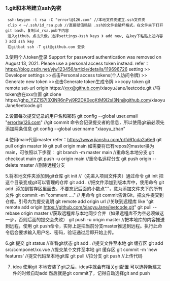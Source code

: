 ### 1.git和本地建立ssh免密
     ssh-keygen -t rsa -C "errorl@126.com" //本地文件夹建立.ssh文件夹
     clip < ~/.ssh/id_rsa.pub //直接赋值粘贴 .ssh的文件会破坏格式，在文件夹下打开git bash，复制id_rsa.pub下内容
     进入github，点击头像，选择settings-》ssh keys 》 add new, 在key下粘贴上述内容 》add ssh key
     在gitbat ssh -T git@github.com 登录
     
3.使用个人token登录 Support for password authentication was removed on August 13, 2021. Please use a personal access token instead.
     refer：https://blog.csdn.net/yjw123456/article/details/119696726
     setting >> Developer settings >>点击Personal access tokens(个人访问令牌) >> Generate new token >>点击Generate token生成令牌 >>copy token
      git remote set-url origin https://xxx@github.com/xiaoyuJane/leetcode.git //将token放在xxx位置
git clone https://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@github.com/xiaoyuJane/leetcode.git
      
     
2.设置每次提交记录的用户名和密码
      git config --global user.email "errorl@126.com"  //git commit 命令会记录提交者的信息，所以使用git前必须先添加两条信息
      git config --global user.name "xiaoyu_zhan"
      
     
      
4.使用main代替master
     refer：https://www.jianshu.com/p/fd61cda2a6e6
     git pull origin master 》》 git pull origin main
     如需要将已有repos的master换为main，可依照以下步骤：
          git branch -m master main //重命名本地分支
          git checkout main
          git push -u origin main //重命名远程分支
          git push origin --delete master //删除远程分支
          
     
5.将本地文件夹添加到git仓库
     git init //（先进入项目文件夹）通过命令 git init 把这个目录变成git可以管理的仓库
     git add . //把文件添加到版本库中，使用命令 git add .添加到暂存区里面去，不要忘记后面的小数点“.”，意为添加文件夹下的所有文件
     git commit -m "comment ...."  // 用命令 git commit告诉Git，把文件提交到仓库。引号内为提交说明
     git remote add origin url //关联到远程库
          like "git remote add origin https://github.com/xiaoyuJane/leetcode.git"
     git pull --rebase origin master //获取远程库与本地同步合并（如果远程库不为空必须做这一步，否则后面的提交会失败）
     git push -u origin master //把本地库的内容推送到远程，使用 git push命令，实际上是把当前分支master推送到远程。执行此命令后会要求输入用户名、密码，验证通过后即开始上传。
  
  
  6.git 提交
     git status //查看git状态
     git add . //提交文件至本地 git 缓存区
          git add src/componet/xx.vue  //提交某个文件至本地 git 缓存区
     git commit -m 'new features' //提交代码至本地git库
     git pull //拉分支
     git push  //上传代码
     
  7. idea 使用git
     本地安装了git之后，idea中就会有相关git配置
     可以选择新建文件的时候自动add
     然后就是git commit了，记得自动选择git and push
